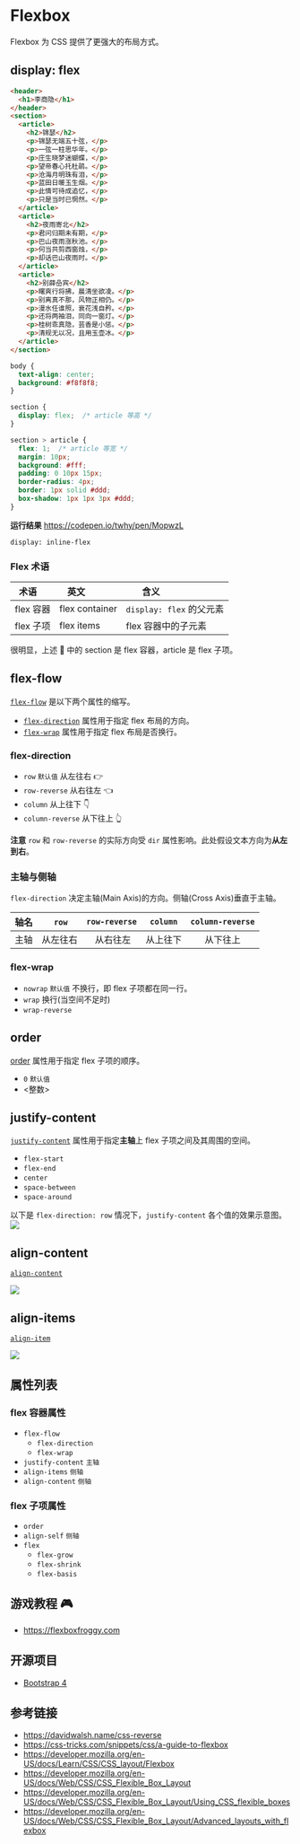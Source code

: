 # Flexbox

Flexbox 为 CSS 提供了更强大的布局方式。

## display: flex
```html
<header>
  <h1>李商隐</h1>
</header>
<section>
  <article>
    <h2>锦瑟</h2>
    <p>锦瑟无端五十弦，</p>
    <p>一弦一柱思华年。</p>
    <p>庄生晓梦迷蝴蝶，</p>
    <p>望帝春心托杜鹃。</p>
    <p>沧海月明珠有泪，</p>
    <p>蓝田日暖玉生烟。</p>
    <p>此情可待成追忆，</p>
    <p>只是当时已惘然。</p>
  </article>
  <article>
    <h2>夜雨寄北</h2>
    <p>君问归期未有期，</p>
    <p>巴山夜雨涨秋池。</p>
    <p>何当共剪西窗烛，</p>
    <p>却话巴山夜雨时。</p>
  </article>
  <article>
    <h2>别薛喦宾</h2>
    <p>曙爽行将拂，晨清坐欲凌。</p>
    <p>别离真不那，风物正相仍。</p>
    <p>漫水任谁照，衰花浅自矜。</p>
    <p>还将两袖泪，同向一窗灯。</p>
    <p>桂树乖真隐，芸香是小惩。</p>
    <p>清规无以况，且用玉壶冰。</p>
  </article>
</section>
```
```css
body {
  text-align: center;
  background: #f8f8f8;
}

section {
  display: flex;  /* article 等高 */
}

section > article {
  flex: 1;  /* article 等宽 */
  margin: 10px;
  background: #fff;
  padding: 0 10px 15px;
  border-radius: 4px;
  border: 1px solid #ddd;
  box-shadow: 1px 1px 3px #ddd;
}
```
**运行结果** https://codepen.io/twhy/pen/MopwzL

`display: inline-flex`

### Flex 术语
| 术语      | 英文            | 含义                     |
|----------|-----------------|-------------------------|
| flex 容器 |  flex container | `display: flex` 的父元素 |
| flex 子项 |  flex items     | flex 容器中的子元素       |

很明显，上述 🌰 中的 section 是 flex 容器，article 是 flex 子项。

## flex-flow
[`flex-flow`](https://developer.mozilla.org/en-US/docs/Web/CSS/flex-flow) 是以下两个属性的缩写。
* [`flex-direction`](https://developer.mozilla.org/en-US/docs/Web/CSS/flex-direction) 属性用于指定 flex 布局的方向。
* [`flex-wrap`](https://developer.mozilla.org/en-US/docs/Web/CSS/flex-wrap) 属性用于指定 flex 布局是否换行。

### flex-direction
* `row` `默认值` 从左往右 👉 
* `row-reverse` 从右往左 👈
* `column` 从上往下 👇
* `column-reverse` 从下往上 👆

**注意** `row` 和 `row-reverse` 的实际方向受 `dir` 属性影响。此处假设文本方向为**从左到右**。

### 主轴与侧轴
`flex-direction` 决定主轴(Main Axis)的方向。侧轴(Cross Axis)垂直于主轴。

| 轴名 |  `row`  | `row-reverse` | `column` | `column-reverse`|
|-----|:-------:|:-------------:|:--------:|:----------------:|
| 主轴 | 从左往右 |  从右往左       |  从上往下 |     从下往上      |


### flex-wrap
* `nowrap` `默认值` 不换行，即 flex 子项都在同一行。
* `wrap` 换行(当空间不足时)
* `wrap-reverse` 

## order
[order](https://developer.mozilla.org/en-US/docs/Web/CSS/order) 属性用于指定 flex 子项的顺序。
* `0` `默认值`
* <整数>

## justify-content
[`justify-content`](https://developer.mozilla.org/en-US/docs/Web/CSS/justify-content) 属性用于指定**主轴**上 flex 子项之间及其周围的空间。
* `flex-start`
* `flex-end`
* `center`
* `space-between`
* `space-around`

以下是 `flex-direction: row` 情况下，`justify-content` 各个值的效果示意图。  
![](https://css-tricks.com/wp-content/uploads/2013/04/justify-content.svg)

## align-content
[`align-content`](https://developer.mozilla.org/en-US/docs/Web/CSS/align-content)

![](https://css-tricks.com/wp-content/uploads/2013/04/align-content.svg)

## align-items
[`align-item`](https://developer.mozilla.org/en-US/docs/Web/CSS/align-items)

![](https://css-tricks.com/wp-content/uploads/2014/05/align-items.svg)

## 属性列表
### flex 容器属性
* `flex-flow`
  * `flex-direction`
  * `flex-wrap`
* `justify-content` `主轴`
* `align-items` `侧轴`
* `align-content` `侧轴`

### flex 子项属性
* `order`
* `align-self` `侧轴`
* `flex`
  * `flex-grow`
  * `flex-shrink`
  * `flex-basis`

## 游戏教程 🎮
* https://flexboxfroggy.com

## 开源项目
* [Bootstrap 4](http://getbootstrap.com)

## 参考链接
* https://davidwalsh.name/css-reverse
* https://css-tricks.com/snippets/css/a-guide-to-flexbox
* https://developer.mozilla.org/en-US/docs/Learn/CSS/CSS_layout/Flexbox
* https://developer.mozilla.org/en-US/docs/Web/CSS/CSS_Flexible_Box_Layout
* https://developer.mozilla.org/en-US/docs/Web/CSS/CSS_Flexible_Box_Layout/Using_CSS_flexible_boxes
* https://developer.mozilla.org/en-US/docs/Web/CSS/CSS_Flexible_Box_Layout/Advanced_layouts_with_flexbox
